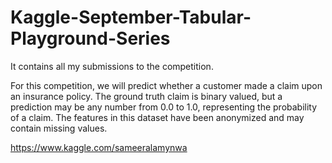 # Kaggle-September-Tabular-Playground-Series
It contains all my submissions to the competition.

For this competition, we will predict whether a customer made a claim upon an insurance policy. The ground truth claim is binary valued, but a prediction may be any number from 0.0 to 1.0, representing the probability of a claim. The features in this dataset have been anonymized and may contain missing values. 

https://www.kaggle.com/sameeralamynwa 
